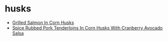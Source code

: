 # husks

 * [Grilled Salmon In Corn Husks](index/g/grilled-salmon-in-corn-husks-12684.json)
 * [Spice Rubbed Pork Tenderloins In Corn Husks With Cranberry Avocado Salsa](index/s/spice-rubbed-pork-tenderloins-in-corn-husks-with-cranberry-avocado-salsa-107490.json)
